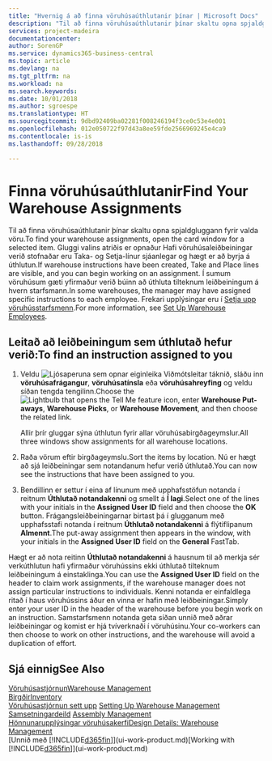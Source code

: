 ```yaml
---
title: "Hvernig á að finna vöruhúsaúthlutanir þínar | Microsoft Docs"
description: "Til að finna vöruhúsaúthlutanir þínar skaltu opna spjaldgluggann fyrir valda vöru. Gluggi valins atriðis er opnaður Hafi vöruhúsaleiðbeiningar verið stofnaðar eru Taka- og Setja-línur sjáanlegar og hægt er að byrja á úthlutun. Í sumum vöruhúsum gæti yfirmaður verið búinn að úthluta tilteknum leiðbeiningum á hvern starfsmann."
services: project-madeira
documentationcenter: 
author: SorenGP
ms.service: dynamics365-business-central
ms.topic: article
ms.devlang: na
ms.tgt_pltfrm: na
ms.workload: na
ms.search.keywords: 
ms.date: 10/01/2018
ms.author: sgroespe
ms.translationtype: HT
ms.sourcegitcommit: 9dbd92409ba02281f008246194f3ce0c53e4e001
ms.openlocfilehash: 012e050722f97d43a8ee59fde2566969245e4ca9
ms.contentlocale: is-is
ms.lasthandoff: 09/28/2018

---
```

# <a name="find-your-warehouse-assignments"></a><span data-ttu-id="9887b-105">Finna vöruhúsaúthlutanir</span><span class="sxs-lookup"><span data-stu-id="9887b-105">Find Your Warehouse Assignments</span></span>
<span data-ttu-id="9887b-106">Til að finna vöruhúsaúthlutanir þínar skaltu opna spjaldgluggann fyrir valda vöru.</span><span class="sxs-lookup"><span data-stu-id="9887b-106">To find your warehouse assignments, open the card window for a selected item.</span></span> <span data-ttu-id="9887b-107">Gluggi valins atriðis er opnaður Hafi vöruhúsaleiðbeiningar verið stofnaðar eru Taka- og Setja-línur sjáanlegar og hægt er að byrja á úthlutun.</span><span class="sxs-lookup"><span data-stu-id="9887b-107">If warehouse instructions have been created, Take and Place lines are visible, and you can begin working on an assignment.</span></span> <span data-ttu-id="9887b-108">Í sumum vöruhúsum gæti yfirmaður verið búinn að úthluta tilteknum leiðbeiningum á hvern starfsmann.</span><span class="sxs-lookup"><span data-stu-id="9887b-108">In some warehouses, the manager may have assigned specific instructions to each employee.</span></span> <span data-ttu-id="9887b-109">Frekari upplýsingar eru í [Setja upp vöruhússtarfsmenn](warehouse-how-to-set-up-warehouse-employees.md).</span><span class="sxs-lookup"><span data-stu-id="9887b-109">For more information, see [Set Up Warehouse Employees](warehouse-how-to-set-up-warehouse-employees.md).</span></span>

## <a name="to-find-an-instruction-assigned-to-you"></a><span data-ttu-id="9887b-110">Leitað að leiðbeiningum sem úthlutað hefur verið:</span><span class="sxs-lookup"><span data-stu-id="9887b-110">To find an instruction assigned to you</span></span>  
1.  <span data-ttu-id="9887b-111">Veldu ![Ljósaperuna sem opnar eiginleika Viðmótsleitar](media/ui-search/search_small.png "Segðu mér hvað þú vilt gera") táknið, sláðu inn **vöruhúsafrágangur**, **vöruhúsatínsla** eða **vöruhúsahreyfing** og veldu síðan tengda tengilinn.</span><span class="sxs-lookup"><span data-stu-id="9887b-111">Choose the ![Lightbulb that opens the Tell Me feature](media/ui-search/search_small.png "Tell me what you want to do") icon, enter **Warehouse Put-aways**, **Warehouse Picks**, or **Warehouse Movement**, and then choose the related link.</span></span>

    <span data-ttu-id="9887b-112">Allir þrír gluggar sýna úthlutun fyrir allar vöruhúsabirgðageymslur.</span><span class="sxs-lookup"><span data-stu-id="9887b-112">All three windows show assignments for all warehouse locations.</span></span>  

2. <span data-ttu-id="9887b-113">Raða vörum eftir birgðageymslu.</span><span class="sxs-lookup"><span data-stu-id="9887b-113">Sort the items by location.</span></span> <span data-ttu-id="9887b-114">Nú er hægt að sjá leiðbeiningar sem notandanum hefur verið úthlutað.</span><span class="sxs-lookup"><span data-stu-id="9887b-114">You can now see the instructions that have been assigned to you.</span></span>  
3. <span data-ttu-id="9887b-115">Bendillinn er settur í eina af línunum með upphafsstöfun notanda í reitnum **Úthlutað notandakenni** og smellt á **Í lagi**.</span><span class="sxs-lookup"><span data-stu-id="9887b-115">Select one of the lines with your initials in the **Assigned User ID** field and then choose the **OK** button.</span></span> <span data-ttu-id="9887b-116">Frágangsleiðbeiningarnar birtast þá í glugganum með upphafsstafi notanda í reitnum **Úthlutað notandakenni** á flýtiflipanum **Almennt**.</span><span class="sxs-lookup"><span data-stu-id="9887b-116">The put-away assignment then appears in the window, with your initials in the **Assigned User ID** field on the **General** FastTab.</span></span>  

<span data-ttu-id="9887b-117">Hægt er að nota reitinn **Úthlutað notandakenni** á hausnum til að merkja sér verkúthlutun hafi yfirmaður vöruhússins ekki úthlutað tilteknum leiðbeiningum á einstaklinga.</span><span class="sxs-lookup"><span data-stu-id="9887b-117">You can use the **Assigned User ID** field on the header to claim work assignments, if the warehouse manager does not assign particular instructions to individuals.</span></span> <span data-ttu-id="9887b-118">Kenni notanda er einfaldlega ritað í haus vöruhússins áður en vinna er hafin með leiðbeiningar.</span><span class="sxs-lookup"><span data-stu-id="9887b-118">Simply enter your user ID in the header of the warehouse before you begin work on an instruction.</span></span> <span data-ttu-id="9887b-119">Samstarfsmenn notanda geta síðan unnið með aðrar leiðbeiningar og komist er hjá tvíverknaði í vöruhúsinu.</span><span class="sxs-lookup"><span data-stu-id="9887b-119">Your co-workers can then choose to work on other instructions, and the warehouse will avoid a duplication of effort.</span></span>  

## <a name="see-also"></a><span data-ttu-id="9887b-120">Sjá einnig</span><span class="sxs-lookup"><span data-stu-id="9887b-120">See Also</span></span>  
[<span data-ttu-id="9887b-121">Vöruhúsastjórnun</span><span class="sxs-lookup"><span data-stu-id="9887b-121">Warehouse Management</span></span>](warehouse-manage-warehouse.md)  
[<span data-ttu-id="9887b-122">Birgðir</span><span class="sxs-lookup"><span data-stu-id="9887b-122">Inventory</span></span>](inventory-manage-inventory.md)  
<span data-ttu-id="9887b-123">[Vöruhúsastjórnun sett upp](warehouse-setup-warehouse.md)   </span><span class="sxs-lookup"><span data-stu-id="9887b-123">[Setting Up Warehouse Management](warehouse-setup-warehouse.md)   </span></span>  
<span data-ttu-id="9887b-124">[Samsetningardeild](assembly-assemble-items.md)  </span><span class="sxs-lookup"><span data-stu-id="9887b-124">[Assembly Management](assembly-assemble-items.md)  </span></span>  
[<span data-ttu-id="9887b-125">Hönnunarupplýsingar vöruhúsakerfi</span><span class="sxs-lookup"><span data-stu-id="9887b-125">Design Details: Warehouse Management</span></span>](design-details-warehouse-management.md)  
<span data-ttu-id="9887b-126">[Unnið með [!INCLUDE[d365fin](includes/d365fin_md.md)]](ui-work-product.md)</span><span class="sxs-lookup"><span data-stu-id="9887b-126">[Working with [!INCLUDE[d365fin](includes/d365fin_md.md)]](ui-work-product.md)</span></span> 

